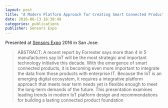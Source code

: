 ```yaml
---
layout: post
title: "A Modern Platform Approach for Creating Smart Connected Products"
date: 2016-06-13 16:38:49
categories: publications
publisher: Sensors Expo
---
```


Presented at [Sensors Expo](http://www.sensorsexpo.com/) 2016 in San Jose:

> ABSTRACT: A recent report by Forrester says more than 4 in 5 manufacturers say IoT will be the most strategic and important technology initiative this decade. With the emergence of smart connected products, it is becoming even more important to integrate the data from those products with enterprise IT. Because the IoT is an emerging digital ecosystem, it requires a integrative platform approach that meets near term needs yet is flexible enough to meet the long-term demands of the future. This presentation examines leading trends in modern IoT platform design and recommendations for building a lasting connected product foundation

